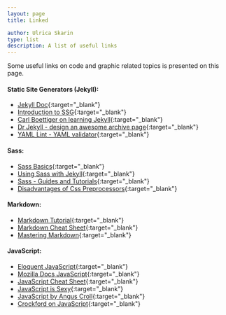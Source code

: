 ```yaml
---
layout: page
title: Linked

author: Ulrica Skarin
type: list
description: A list of useful links 
---
```


Some useful links on code and graphic related topics is presented on this page.

#### Static Site Generators (Jekyll):

- [Jekyll Doc](http://jekyllrb.com//){:target="_blank"}
- [Introduction to SSG](https://davidwalsh.name/introduction-static-site-generators){:target="_blank"}
- [Carl Boettiger on learning Jekyll](http://www.carlboettiger.info/2012/12/30/learning-jekyll.html){:target="_blank"}
- [Dr Jekyll - design an awesome archive page](http://schoewilliam.fr/2015/02/10/jekyll-pro-tip-awesome-archive-page.html){:target="_blank"}
- [YAML Lint - YAML validator](http://www.yamllint.com/){:target="_blank"}
                                                              
#### Sass:

- [Sass Basics](http://sass-lang.com/guide){:target="_blank"}
- [Using Sass with Jekyll](http://markdotto.com/2014/09/25/sass-and-jekyll/){:target="_blank"}
- [Sass - Guides and Tutorials](http://thesassway.com/guides){:target="_blank"}
- [Disadvantages of Css Preprocessors](http://adamsilver.io/articles/the-disadvantages-of-css-preprocessors/){:target="_blank"}

#### Markdown:

- [Markdown Tutorial](http://markdowntutorial.com/){:target="_blank"}
- [Markdown Cheat Sheet](http://scottboms.com/downloads/documentation/markdown_cheatsheet.pdf){:target="_blank"}
- [Mastering Markdown](https://guides.github.com/features/mastering-markdown/){:target="_blank"}

#### JavaScript:

- [Eloquent JavaScript](http://eloquentjavascript.net/){:target="_blank"}
- [Mozilla Docs JavaScript](https://developer.mozilla.org/en-US/docs/Web/JavaScript){:target="_blank"}
- [JavaScript Cheat Sheet](http://overapi.com/javascript/){:target="_blank"}
- [JavaScript is Sexy](http://javascriptissexy.com/){:target="_blank"}
- [JavaScript by Angus Croll](https://javascriptweblog.wordpress.com/){:target="_blank"}
- [Crockford on JavaScript](https://www.youtube.com/watch?v=JxAXlJEmNMg){:target="_blank"}

